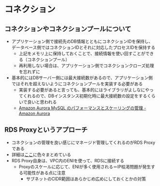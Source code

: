 # コネクション

## コネクションやコネクションプールについて

- アプリケーション側で接続先のDB情報とともにコネクションIDを保持し、データベース側ではコネクションIDとそれに対応したプロセスIDを保持する
  - 上記をメモリ上に保持しておくことで、接続情報を使い回すことができる（コネクションプール）
  - 再利用しない場合は、アプリケーション側でコネクションクローズ処理を忘れずに
- 基本的にはDBサーバー側には最大接続数があるので、アプリケーション側ではそれを超えないようにコネクションプールを実装する必要がある
  - 実装する必要があると言っても、基本的にはライブラリがよしなにやってくれるので、DBインスタンス初期化時に最大接続数の設定をするくらいで良いと思われる
  - [Amazon Aurora MySQL のパフォーマンスとスケーリングの管理 - Amazon Aurora](https://docs.aws.amazon.com/ja_jp/AmazonRDS/latest/AuroraUserGuide/AuroraMySQL.Managing.Performance.html)

## RDS Proxyというアプローチ

- コネクションの管理を良い感じにマネージド管理してくれるのがRDS Proxyである
- 詳細は[ここ](https://github.com/nyuusen/TIL/blob/de7727820ca1fc9f8e3f39003df022446116edfc/reading/003_AWS%E8%A8%AD%E8%A8%88%E3%82%B9%E3%82%AD%E3%83%AB%E3%82%A2%E3%83%83%E3%83%97%E3%82%AC%E3%82%A4%E3%83%89.md#rds-proxy)に色々まとめている
- RDS Proxy自身は、VPC内のENIを使って、RDSに接続する
  - Proxyのスケールに応じて、ENIが多く使用される＝IP枯渇問題が発生する可能性がある点に注意
    - サブネットのCIDR範囲はあらかじめ広めにしておくとかの対策